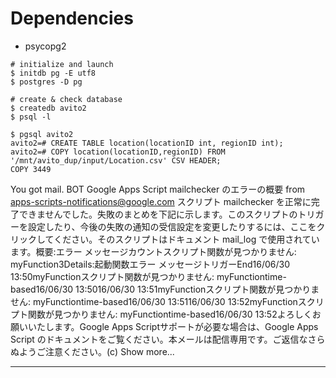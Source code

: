 # Dependencies

* psycopg2

```
# initialize and launch
$ initdb pg -E utf8
$ postgres -D pg

# create & check database
$ createdb avito2
$ psql -l

$ pgsql avito2
avito2=# CREATE TABLE location(locationID int, regionID int);
avito2=# COPY location(locationID,regionID) FROM '/mnt/avito_dup/input/Location.csv' CSV HEADER;
COPY 3449
```


You got mail. BOT Google Apps Script mailchecker のエラーの概要
from apps-scripts-notifications@google.com
スクリプト mailchecker を正常に完了できませんでした。失敗のまとめを下記に示します。このスクリプトのトリガーを設定したり、今後の失敗の通知の受信設定を変更したりするには、ここをクリックしてください。そのスクリプトはドキュメント mail_log で使用されています。概要:エラー メッセージカウントスクリプト関数が見つかりません: myFunction3Details:起動関数エラー メッセージトリガーEnd16/06/30 13:50myFunctionスクリプト関数が見つかりません: myFunctiontime-based16/06/30 13:5016/06/30 13:51myFunctionスクリプト関数が見つかりません: myFunctiontime-based16/06/30 13:5116/06/30 13:52myFunctionスクリプト関数が見つかりません: myFunctiontime-based16/06/30 13:52よろしくお願いいたします。Google Apps Scriptサポートが必要な場合は、Google Apps Script のドキュメントをご覧ください。本メールは配信専用です。ご返信なさらぬようご注意ください。(c) Show more...

----
